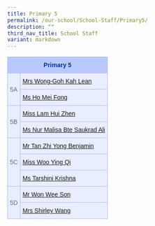 ```yaml
---
title: Primary 5
permalink: /our-school/School-Staff/Primary5/
description: ""
third_nav_title: School Staff
variant: markdown
---
```

<style type="text/css">
.tg  {border-collapse:collapse;border-color:#aabcfe;border-spacing:0;}
.tg td{background-color:#e8edff;border-color:#aabcfe;border-style:solid;border-width:1px;color:#669;
  font-family:Arial, sans-serif;font-size:14px;overflow:hidden;padding:10px 5px;word-break:normal;}
.tg th{background-color:#b9c9fe;border-color:#aabcfe;border-style:solid;border-width:1px;color:#039;
  font-family:Arial, sans-serif;font-size:14px;font-weight:normal;overflow:hidden;padding:10px 5px;word-break:normal;}
.tg .tg-18eh{border-color:#000000;font-size:18px;font-weight:bold;text-align:center;vertical-align:middle}
.tg .tg-s25z{border-color:#000000;font-size:18px;text-align:left;vertical-align:top}
.tg .tg-73oq{border-color:#000000;text-align:left;vertical-align:top}
</style>

<table class="tg"><tbody><tr><th rowspan="1" colspan="2"><b>Primary 5</b></th></tr><tr><td rowspan="2" colspan="1">5A</td><td rowspan="1" colspan="1"><a href="mailto:wong-goh_kah_lean@schools.gov.sg" rel="noopener noreferrer nofollow" target="_blank">Mrs Wong-Goh Kah Lean</a></td></tr><tr><td rowspan="1" colspan="1"><a href="mailto:ho_mei_fong@schools.gov.sg" rel="noopener noreferrer nofollow" target="_blank">Ms Ho Mei Fong</a></td></tr><tr><td rowspan="2" colspan="1">5B</td><td rowspan="1" colspan="1"><a href="mailto:lam_hui_zhen@schools.gov.sg" rel="noopener noreferrer nofollow" target="_blank">Miss Lam Hui Zhen</a></td></tr><tr><td rowspan="1" colspan="1"><a href="mailto:nur_malisa_saukrad_ali@schools.gov.sg" rel="noopener noreferrer nofollow" target="_blank">Ms Nur Malisa Bte Saukrad Ali</a></td></tr><tr><td rowspan="3" colspan="1">5C</td><td rowspan="1" colspan="1"><a href="mailto:Tan_Zhi_Yong_Benjamin@schools.gov.sg" rel="noopener noreferrer nofollow" target="_blank">Mr Tan Zhi Yong Benjamin</a></td></tr><tr><td rowspan="1" colspan="1"><a href="mailto:woo_ying_qi@schools.gov.sg" rel="noopener noreferrer nofollow" target="_blank">Miss Woo Ying Qi</a></td></tr><tr><td rowspan="1" colspan="1"><a href="mailto:tarshini_krishna@schools.gov.sg" rel="noopener noreferrer nofollow" target="_blank">Ms Tarshini Krishna</a></td></tr><tr><td rowspan="2" colspan="1">5D</td><td rowspan="1" colspan="1"><a href="mailto:won_wee_son@schools.gov.sg" rel="noopener noreferrer nofollow" target="_blank">Mr Won Wee Son</a></td></tr><tr><td rowspan="1" colspan="1"><a href="mailto:tan_seok_ling_shirley@schools.gov.sg" rel="noopener noreferrer nofollow" target="_blank">Mrs Shirley Wang</a></td></tr></tbody></table>


